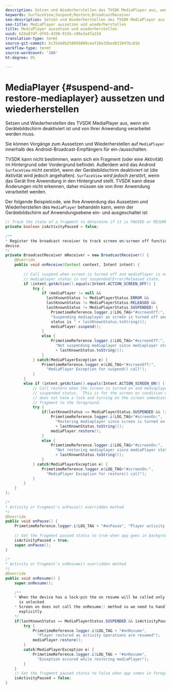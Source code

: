 ```yaml
---
description: Setzen und Wiederherstellen des TVSDK MediaPlayer aus, wenn ein Gerätebildschirm deaktiviert ist und von Ihrer Anwendung verarbeitet werden muss.
keywords: SurfaceView;Suspend;Restore;BroadcastReceiver
seo-description: Setzen und Wiederherstellen des TVSDK MediaPlayer aus, wenn ein Gerätebildschirm deaktiviert ist und von Ihrer Anwendung verarbeitet werden muss.
seo-title: MediaPlayer aussetzen und wiederherstellen
title: MediaPlayer aussetzen und wiederherstellen
uuid: 624a87df-df65-4358-915b-c09a3a4fa224
translation-type: tm+mt
source-git-commit: bc35da8b258056809ceaf18e33bed631047bc81b
workflow-type: tm+mt
source-wordcount: '180'
ht-degree: 0%

---
```



# MediaPlayer {#suspend-and-restore-mediaplayer} aussetzen und wiederherstellen

Setzen und Wiederherstellen des TVSDK MediaPlayer aus, wenn ein Gerätebildschirm deaktiviert ist und von Ihrer Anwendung verarbeitet werden muss.

Sie können Vorgänge zum Aussetzen und Wiederherstellen auf `MediaPlayer` innerhalb des Android-Broadcast-Empfängers für ein-/ausschalten.

TVSDK kann nicht bestimmen, wann sich ein Fragment (oder eine Aktivität) im Hintergrund oder Vordergrund befindet. Außerdem wird das Android `SurfaceView` nicht zerstört, wenn der Gerätebildschirm deaktiviert ist (die Aktivität wird jedoch angehalten). `SurfaceView` *wird jedoch* zerstört, wenn das Gerät Ihre Anwendung in den Hintergrund stellt. TVSDK kann diese Änderungen nicht erkennen, daher müssen sie von Ihrer Anwendung verarbeitet werden.

Der folgende Beispielcode, wie Ihre Anwendung das Aussetzen und Wiederherstellen des `MediaPlayer` behandeln kann, wenn der Gerätebildschirm auf Anwendungsebene ein- und ausgeschaltet ist:

```java
// Track the state of a fragment to determine if it is PAUSED or RESUMED 
private boolean isActivityPaused = false; 
 
/** 
* Register the broadcast receiver to track screen on/screen off functions triggered from 
device. 
*/ 
private BroadcastReceiver mReceiver = new BroadcastReceiver() { 
    @Override 
    public void onReceive(Context context, Intent intent) { 
 
        // Call suspend when screen is turned off and mediaPlayer is not null and 
        // mediaplayer status is not suspended/Error/Released state. 
        if (intent.getAction().equals(Intent.ACTION_SCREEN_OFF)) { 
            try { 
                if (mediaPlayer != null && 
                  lastKnownStatus != MediaPlayerStatus.ERROR && 
                  lastKnownStatus != MediaPlayerStatus.RELEASED && 
                  lastKnownStatus != MediaPlayerStatus.SUSPENDED) { 
                    PrimetimeReference.logger.i(LOG_TAG+"#screenOff:", 
                    "Suspending mediaplayer as screen is turned off and mediaPlayer 
                    status is " + lastKnownStatus.toString()); 
                    mediaPlayer.suspend(); 
                } 
                else { 
                    PrimetimeReference.logger.i(LOG_TAG+"#screenOff:", 
                      "Not suspending mediaplayer since mediaplayer status is " 
                      + lastKnownStatus.toString()); 
                } 
            } catch(MediaPlayerException e) { 
                PrimetimeReference.logger.e(LOG_TAG+"#screenOff:", 
                  "MediaPlayer Exception for suspend() call"); 
            } 
        } 
        else if (intent.getAction().equals(Intent.ACTION_SCREEN_ON)) { 
            // Call restore when the screen is turned on and mediaplayer is not in the  
            // suspended status.  This is for the screen on condition when the device  
            // does not have a lock and turning on the screen immediately brings the  
            // fragment to the foreground. 
            try { 
                if(lastKnownStatus == MediaPlayerStatus.SUSPENDED && !isActivityPaused) { 
                    PrimetimeReference.logger.i(LOG_TAG+"#screenOn:", 
                      "Restoring mediaplayer since screen is turned on and mediaPlayer status is " 
                      + lastKnownStatus.toString()); 
                    mediaPlayer.restore(); 
                } 
                else { 
                    PrimetimeReference.logger.i(LOG_TAG+"#screenOn:", 
                      "Not restoring mediaplayer since mediaPlayer status is " 
                      + lastKnownStatus.toString()); 
                } 
            } catch(MediaPlayerException e) { 
                PrimetimeReference.logger.e(LOG_TAG+"#screenOn:", 
                  "MediaPlayer Exception for restore() call"); 
            } 
        } 
    } 
}; 
 
/* 
* Activity or Fragment's onPause() overridden method 
*/ 
@Override 
public void onPause() { 
    PrimetimeReference.logger.i(LOG_TAG + "#onPause", "Player activity paused."); 
 
    // Set the fragment paused status to true when app goes in background. 
    isActivityPaused = true; 
    super.onPause(); 
} 
 
/* 
* Activity or Fragment's onResume() overridden method 
*/ 
@Override 
public void onResume() { 
    super.onResume(); 
 
    /** 
    * When the device has a lock/pin the on resume will be called only after the device 
      is unlocked. 
    * Screen on does not call the onResume() method so we need to handle restore here 
      explicitly. 
    */ 
    if(lastKnownStatus == MediaPlayerStatus.SUSPENDED && isActivityPaused) { 
        try { 
            PrimetimeReference.logger.i(LOG_TAG + "#onResume", 
              "Player restored as activity operations are resumed"); 
            mediaPlayer.restore(); 
        } 
        catch(MediaPlayerException e) { 
            PrimetimeReference.logger.i(LOG_TAG + "#onResume",  
              "Exception occured while restoring mediaPlayer"); 
        } 
    } 
    // Set the fragment paused status to false when app comes in foreground. 
    isActivityPaused = false; 
} 
```
